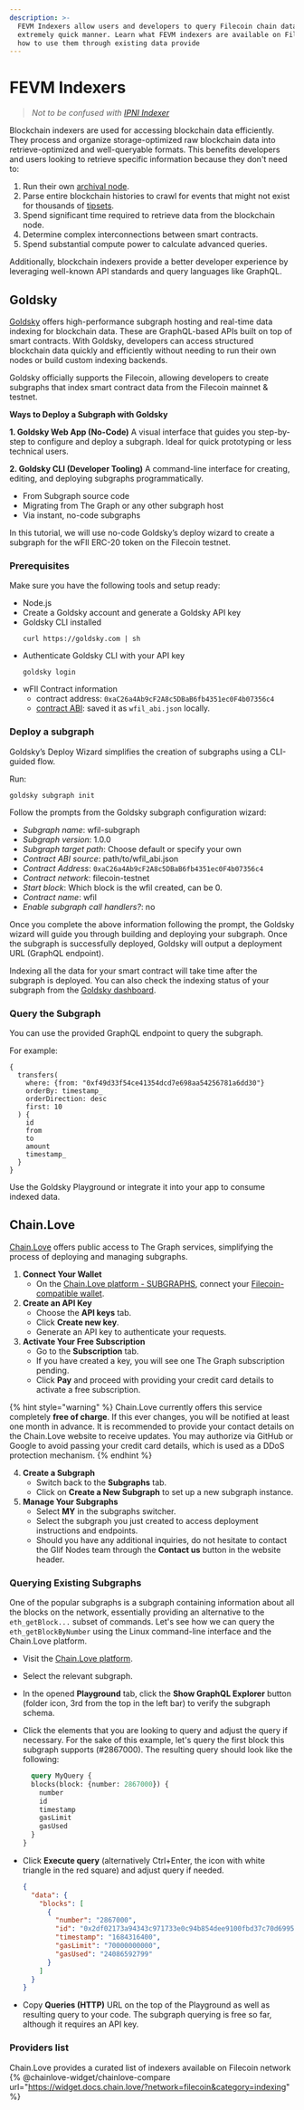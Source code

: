 ```yaml
---
description: >-
  FEVM Indexers allow users and developers to query Filecoin chain data in an
  extremely quick manner. Learn what FEVM indexers are available on Filecoin and
  how to use them through existing data provide
---
```


# FEVM Indexers

> _Not to be confused with_ [_IPNI Indexer_](https://docs.filecoin.io/storage-providers/architecture/network-indexer)

Blockchain indexers are used for accessing blockchain data efficiently. They process and organize storage-optimized raw blockchain data into retrieve-optimized and well-queryable formats. This benefits developers and users looking to retrieve specific information because they don't need to:

1. Run their own [archival node](https://docs.filecoin.io/networks/mainnet/rpcs).
2. Parse entire blockchain histories to crawl for events that might not exist for thousands of [tipsets](https://docs.filecoin.io/basics/the-blockchain/blocks-and-tipsets#tipsets).
3. Spend significant time required to retrieve data from the blockchain node.
4. Determine complex interconnections between smart contracts.
5. Spend substantial compute power to calculate advanced queries.

Additionally, blockchain indexers provide a better developer experience by leveraging well-known API standards and query languages like GraphQL.

## Goldsky
[Goldsky](https://goldsky.com/) offers high-performance subgraph hosting and real-time data indexing for blockchain data. These are GraphQL-based APIs built on top of smart contracts. With Goldsky, developers can access structured blockchain data quickly and efficiently without needing to run their own nodes or build custom indexing backends.

Goldsky officially supports the Filecoin, allowing developers to create subgraphs that index smart contract data from the Filecoin mainnet & testnet. 

**Ways to Deploy a Subgraph with Goldsky**

**1. Goldsky Web App (No-Code)**
A visual interface that guides you step-by-step to configure and deploy a subgraph. Ideal for quick prototyping or less technical users.

**2. Goldsky CLI (Developer Tooling)**
A command-line interface for creating, editing, and deploying subgraphs programmatically. 
- From Subgraph source code
- Migrating from The Graph or any other subgraph host
- Via instant, no-code subgraphs

In this tutorial, we will use no-code Goldsky’s deploy wizard to create a subgraph for the wFIl ERC-20 token on the Filecoin testnet.

### Prerequisites
Make sure you have the following tools and setup ready:
- Node.js
- Create a Goldsky account and generate a Goldsky API key
- Goldsky CLI installed
  ```
  curl https://goldsky.com | sh
  ```
- Authenticate Goldsky CLI with your API key
  ```
  goldsky login
  ```
- wFIl Contract information
  - contract address: `0xaC26a4Ab9cF2A8c5DBaB6fb4351ec0F4b07356c4`
  - [contract ABI](https://beryx.io/fil/calibration/address/0xaC26a4Ab9cF2A8c5DBaB6fb4351ec0F4b07356c4?tab=contract): saved it as `wfil_abi.json` locally.

### Deploy a subgraph
Goldsky’s Deploy Wizard simplifies the creation of subgraphs using a CLI-guided flow.

Run:
```
goldsky subgraph init
```
Follow the prompts from the Goldsky subgraph configuration wizard:
- *Subgraph name*: wfil-subgraph
- *Subgraph version*: 1.0.0
- *Subgraph target path*: Choose default or specify your own
- *Contract ABI source*: path/to/wfil_abi.json
- *Contract Address*: `0xaC26a4Ab9cF2A8c5DBaB6fb4351ec0F4b07356c4`
- *Contract network*: filecoin-testnet
- *Start block*: Which block is the wfil created, can be 0.
- *Contract name*: wfil
- *Enable subgraph call handlers?*: no

Once you complete the above information following the prompt, the Goldsky wizard will guide you through building and deploying your subgraph. Once the subgraph is successfully deployed, Goldsky will output a deployment URL (GraphQL endpoint).

Indexing all the data for your smart contract will take time after the subgraph is deployed. You can also check the indexing status of your subgraph from the [Goldsky dashboard](https://app.goldsky.com/). 

### Query the Subgraph
You can use the provided GraphQL endpoint to query the subgraph. 

For example:
```
{
  transfers(
    where: {from: "0xf49d33f54ce41354dcd7e698aa54256781a6dd30"}
    orderBy: timestamp_
    orderDirection: desc
    first: 10
  ) {
    id
    from
    to
    amount
    timestamp_
  }
}
```
Use the Goldsky Playground or integrate it into your app to consume indexed data.

## Chain.Love

[Chain.Love](https://filecoin.chain.love) offers public access to The Graph services, simplifying the process of deploying and managing subgraphs.

1. **Connect Your Wallet**
   * On the [Chain.Love platform - SUBGRAPHS](https://filecoin.chain.love/graph), connect your [Filecoin-compatible wallet](https://docs.filecoin.io/basics/assets/wallets).
2. **Create an API Key**
   * Choose the **API keys** tab.
   * Click **Create new key**.
   * Generate an API key to authenticate your requests.
3. **Activate Your Free Subscription**
   * Go to the **Subscription** tab.
   * If you have created a key, you will see one The Graph subscription pending.
   * Click **Pay** and proceed with providing your credit card details to activate a free subscription.

{% hint style="warning" %}
Chain.Love currently offers this service completely **free of charge**. If this ever changes, you will be notified at least one month in advance. It is recommended to provide your contact details on the Chain.Love website to receive updates. You may authorize via GitHub or Google to avoid passing your credit card details, which is used as a DDoS protection mechanism.
{% endhint %}

4. **Create a Subgraph**
   * Switch back to the **Subgraphs** tab.
   * Click on **Create a New Subgraph** to set up a new subgraph instance.
5. **Manage Your Subgraphs**
   * Select **MY** in the subgraphs switcher.
   * Select the subgraph you just created to access deployment instructions and endpoints.
   * Should you have any additional inquiries, do not hesitate to contact the Glif Nodes team through the **Contact us** button in the website header.

### Querying Existing Subgraphs

One of the popular subgraphs is a subgraph containing information about all the blocks on the network, essentially providing an alternative to the `eth_getBlock...` subset of commands. Let's see how we can query the `eth_getBlockByNumber` using the Linux command-line interface and the Chain.Love platform.

* Visit the [Chain.Love platform](https://filecoin.chain.love/graph).
* Select the relevant subgraph.
* In the opened **Playground** tab, click the **Show GraphQL Explorer** button (folder icon, 3rd from the top in the left bar) to verify the subgraph schema.
*   Click the elements that you are looking to query and adjust the query if necessary. For the sake of this example, let's query the first block this subgraph supports (#2867000). The resulting query should look like the following:

    ```graphql
      query MyQuery {
      blocks(block: {number: 2867000}) {
        number
        id
        timestamp
        gasLimit
        gasUsed
      }
    }
    ```
*   Click **Execute query** (alternatively Ctrl+Enter, the icon with white triangle in the red square) and adjust query if needed.

    ```json
    {
      "data": {
        "blocks": [
          {
            "number": "2867000",
            "id": "0x2df02173a94343c971733e0c94b854dee9100fbd37c70d69956bf35bca7020da",
            "timestamp": "1684316400",
            "gasLimit": "70000000000",
            "gasUsed": "24086592799"
          }
        ]
      }
    }
    ```
* Copy **Queries (HTTP)** URL on the top of the Playground as well as resulting query to your code. The subgraph querying is free so far, although it requires an API key.

### Providers list

Chain.Love provides a curated list of indexers available on Filecoin network
{% @chainlove-widget/chainlove-compare url="https://widget.docs.chain.love/?network=filecoin&category=indexing" %}